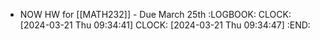 - NOW HW for [[MATH232]] - Due March 25th
  :LOGBOOK:
  CLOCK: [2024-03-21 Thu 09:34:41]
  CLOCK: [2024-03-21 Thu 09:34:47]
  :END: